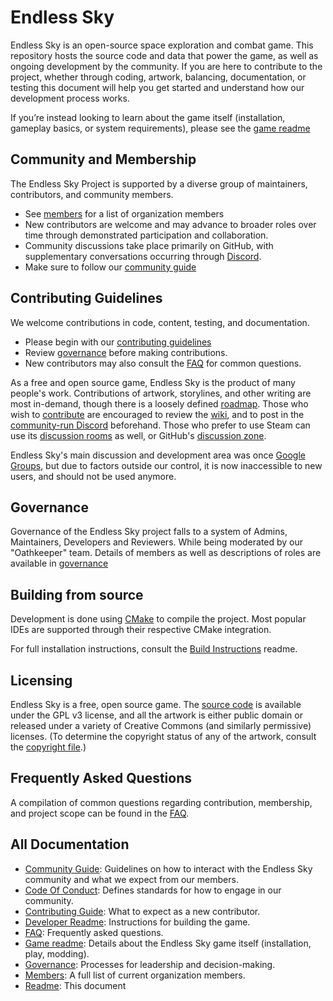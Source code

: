 # Endless Sky

Endless Sky is an open-source space exploration and combat game. This repository hosts the source code and data that power the game, as well as ongoing development by the community. If you are here to contribute to the project, whether through coding, artwork, balancing, documentation, or testing this document will help you get started and understand how our development process works.

If you’re instead looking to learn about the game itself (installation, gameplay basics, or system requirements), please see the [game readme](GAME.md)

## Community and Membership
The Endless Sky Project is supported by a diverse group of maintainers, contributors, and community members.
- See [members](MEMBERS.md) for a list of organization members
- New contributors are welcome and may advance to broader roles over time through demonstrated participation and collaboration.
- Community discussions take place primarily on GitHub, with supplementary conversations occurring through [Discord](https://discord.gg/ZeuASSx).
- Make sure to follow our [community guide](COMMUNITY.md)

## Contributing Guidelines
We welcome contributions in code, content, testing, and documentation.
- Please begin with our [contributing guidelines](CONTRIBUTING.md)
- Review [governance](GOVERNANCE.md) before making contributions.
- New contributors may also consult the [FAQ](FAQ.md) for common questions.

As a free and open source game, Endless Sky is the product of many people's work. Contributions of artwork, storylines, and other writing are most in-demand, though there is a loosely defined [roadmap](https://github.com/endless-sky/endless-sky/wiki/DevelopmentRoadmap). Those who wish to [contribute](CONTRIBUTING.md) are encouraged to review the [wiki](https://github.com/endless-sky/endless-sky/wiki), and to post in the [community-run Discord](https://discord.gg/ZeuASSx) beforehand. Those who prefer to use Steam can use its [discussion rooms](https://steamcommunity.com/app/404410/discussions/) as well, or GitHub's [discussion zone](https://github.com/endless-sky/endless-sky/discussions).

Endless Sky's main discussion and development area was once [Google Groups](https://groups.google.com/g/endless-sky), but due to factors outside our control, it is now inaccessible to new users, and should not be used anymore.

## Governance
Governance of the Endless Sky project falls to a system of Admins, Maintainers, Developers and Reviewers. While being moderated by our "Oathkeeper" team. Details of members as well as descriptions of roles are available in [governance](GOVERNANCE.md)

## Building from source
Development is done using [CMake](https://cmake.org) to compile the project. Most popular IDEs are supported through their respective CMake integration.

For full installation instructions, consult the [Build Instructions](DEVELOPER.md) readme.

## Licensing

Endless Sky is a free, open source game. The [source code](https://github.com/endless-sky/endless-sky/) is available under the GPL v3 license, and all the artwork is either public domain or released under a variety of Creative Commons (and similarly permissive) licenses. (To determine the copyright status of any of the artwork, consult the [copyright file](https://github.com/endless-sky/endless-sky/blob/master/copyright).)

## Frequently Asked Questions
A compilation of common questions regarding contribution, membership, and project scope can be found in the [FAQ](FAQ.md).

## All Documentation
- [Community Guide](COMMUNITY.md): Guidelines on how to interact with the Endless Sky community and what we expect from our members.
- [Code Of Conduct](CONDUCT.md): Defines standards for how to engage in our community.
- [Contributing Guide](CONTRIBUTING.md): What to expect as a new contributor.
- [Developer Readme](DEVELOPER.md): Instructions for building the game.
- [FAQ](FAQ.md): Frequently asked questions.
- [Game readme](GAME.md): Details about the Endless Sky game itself (installation, play, modding).
- [Governance](GOVERNANCE.md): Processes for leadership and decision-making.
- [Members](MEMBERS.md): A full list of current organization members.
- [Readme](README.md): This document
